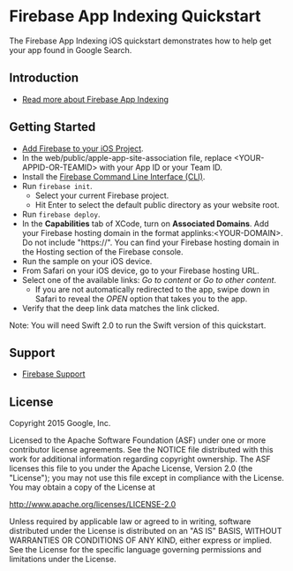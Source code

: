 Firebase App Indexing Quickstart
==============================

The Firebase App Indexing iOS quickstart demonstrates how to help get your app found in Google Search.

Introduction
------------

- [Read more about Firebase App Indexing](https://firebase.google.com)

Getting Started
---------------

- [Add Firebase to your iOS Project](https://firebase.google.com/docs/ios/setup).
- In the web/public/apple-app-site-association file, replace \<YOUR-APPID-OR-TEAMID> with your
  App ID or your Team ID.
- Install the [Firebase Command Line Interface (CLI)](https://firebase.google.com/docs/hosting/quickstart#install-the-firebase-cli).
- Run `firebase init`.
  - Select your current Firebase project.
  - Hit Enter to select the default public directory as your website root.
- Run `firebase deploy`.
- In the **Capabilities** tab of XCode, turn on **Associated Domains**. Add
  your Firebase hosting domain in the format applinks:\<YOUR-DOMAIN>. Do not include "https://".
  You can find your Firebase hosting domain in the Hosting section of the
  Firebase console.
- Run the sample on your iOS device.
- From Safari on your iOS device, go to your Firebase hosting URL.
- Select one of the available links: *Go to content* or *Go to other content*.
  - If you are not automatically redirected to the app, swipe down in Safari to
    reveal the *OPEN* option that takes you to the app.
- Verify that the deep link data matches the link clicked.

Note: You will need Swift 2.0 to run the Swift version of this quickstart.

Support
-------

- [Firebase Support](https://firebase.google.com/support/)

License
-------

Copyright 2015 Google, Inc.

Licensed to the Apache Software Foundation (ASF) under one or more contributor
license agreements.  See the NOTICE file distributed with this work for
additional information regarding copyright ownership.  The ASF licenses this
file to you under the Apache License, Version 2.0 (the "License"); you may not
use this file except in compliance with the License.  You may obtain a copy of
the License at

  http://www.apache.org/licenses/LICENSE-2.0

Unless required by applicable law or agreed to in writing, software
distributed under the License is distributed on an "AS IS" BASIS, WITHOUT
WARRANTIES OR CONDITIONS OF ANY KIND, either express or implied.  See the
License for the specific language governing permissions and limitations under
the License.
